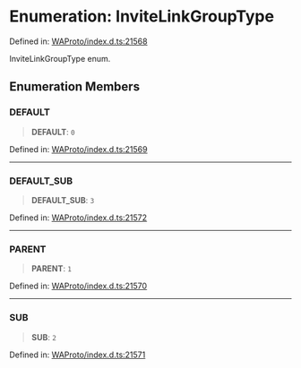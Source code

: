 # Enumeration: InviteLinkGroupType

Defined in: [WAProto/index.d.ts:21568](https://github.com/Fokusdotid/Baileys/blob/3533fb5d5a1e97f0cc8384505a121b389a346518/WAProto/index.d.ts#L21568)

InviteLinkGroupType enum.

## Enumeration Members

### DEFAULT

> **DEFAULT**: `0`

Defined in: [WAProto/index.d.ts:21569](https://github.com/Fokusdotid/Baileys/blob/3533fb5d5a1e97f0cc8384505a121b389a346518/WAProto/index.d.ts#L21569)

***

### DEFAULT\_SUB

> **DEFAULT\_SUB**: `3`

Defined in: [WAProto/index.d.ts:21572](https://github.com/Fokusdotid/Baileys/blob/3533fb5d5a1e97f0cc8384505a121b389a346518/WAProto/index.d.ts#L21572)

***

### PARENT

> **PARENT**: `1`

Defined in: [WAProto/index.d.ts:21570](https://github.com/Fokusdotid/Baileys/blob/3533fb5d5a1e97f0cc8384505a121b389a346518/WAProto/index.d.ts#L21570)

***

### SUB

> **SUB**: `2`

Defined in: [WAProto/index.d.ts:21571](https://github.com/Fokusdotid/Baileys/blob/3533fb5d5a1e97f0cc8384505a121b389a346518/WAProto/index.d.ts#L21571)
